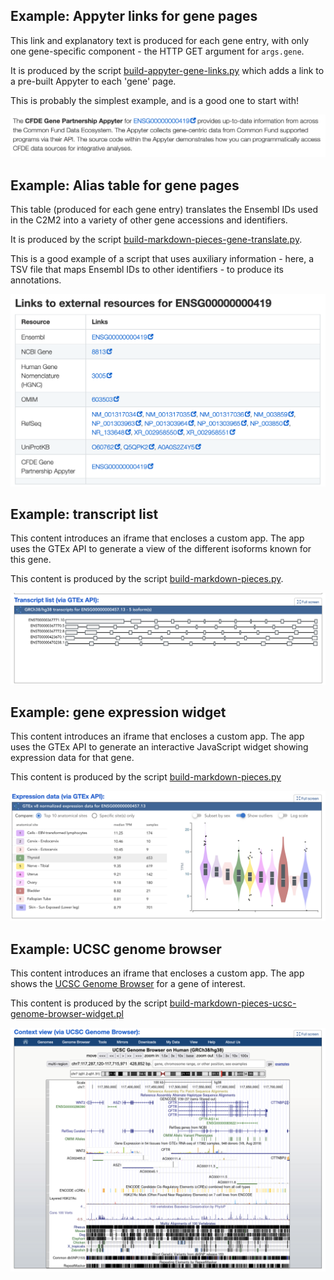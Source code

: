 ## Example: Appyter links for gene pages

This link and explanatory text is produced for each gene entry,
with only one gene-specific component - the HTTP GET argument for
`args.gene`.

It is produced by the script [build-appyter-gene-links.py](https://github.com/nih-cfde/update-content-registry/blob/main/scripts/build-appyter-gene-links.py) which adds a link to a pre-built Appyter to each 'gene' page.

This is probably the simplest example, and is a good one to start with!

![](gallery/example-gene-appyter-page.png)

## Example: Alias table for gene pages

This table (produced for each gene entry) translates the Ensembl IDs
used in the C2M2 into a variety of other gene accessions and
identifiers.

It is produced by the script [build-markdown-pieces-gene-translate.py](https://github.com/nih-cfde/update-content-registry/blob/main/scripts/build-markdown-pieces-gene-translate.py).

This is a good example of a script that uses auxiliary information -
here, a TSV file that maps Ensembl IDs to other identifiers - to produce
its annotations.

![](gallery/example-alias-table.png)

## Example: transcript list

This content introduces an iframe that encloses a custom app. The app
uses the GTEx API to generate a view of the different isoforms known
for this gene.

This content is produced by the script [build-markdown-pieces.py](https://github.com/nih-cfde/update-content-registry/blob/main/scripts/build-markdown-pieces.py).

![](gallery/example-transcript-list.png)

## Example: gene expression widget

This content introduces an iframe that encloses a custom app. The app
uses the GTEx API to generate an interactive JavaScript widget showing
expression data for that gene.

This content is produced by the script [build-markdown-pieces.py](https://github.com/nih-cfde/update-content-registry/blob/main/scripts/build-markdown-pieces.py)

![](gallery/example-gene-expression-widget.png)


## Example: UCSC genome browser

This content introduces an iframe that encloses a custom app. The app
shows the [UCSC Genome Browser](https://genome.ucsc.edu/) for a gene of interest.

This content is produced by the script [build-markdown-pieces-ucsc-genome-browser-widget.pl](https://github.com/nih-cfde/update-content-registry/blob/main/scripts/build-markdown-pieces-ucsc-genome-browser-widget.pl)

![](gallery/example-ucsc-genome-browser.png)
